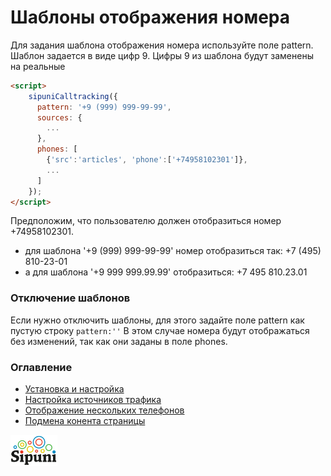 # Шаблоны отображения номера

Для задания шаблона отображения номера используйте поле pattern. Шаблон задается в виде цифр 9. 
Цифры 9 из шаблона будут заменены на реальные 

```html
<script>
    sipuniCalltracking({
      pattern: '+9 (999) 999-99-99',
      sources: {
        ...
      },
      phones: [
        {'src':'articles', 'phone':['+74958102301']},
        ...
      ]
    });
</script>
```
Предположим, что пользователю должен отобразиться номер +74958102301.
* для шаблона '+9 (999) 999-99-99' номер отобразиться так: +7 (495) 810-23-01
* а для шаблона '+9 999 999.99.99' отобразиться: +7 495 810.23.01

### Отключение шаблонов
Если нужно отключить шаблоны, для этого задайте поле pattern как пустую строку `pattern:''` 
В этом случае номера будут отображаться без изменений, так как они заданы в поле phones.

### Оглавление
 * [Установка и настройка](install.md)
 * [Настройка источников трафика](sources.md)
 * [Отображение нескольких телефонов](many-numbers.md)
 * [Подмена конента страницы](subst-content.md)


[![](img/sipuni_logo.png)](http://calltracking.sipuni.com)

